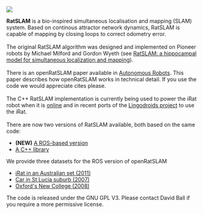 <img src='https://wiki.qut.edu.au/download/attachments/104094381/logo_sml.jpg?version=1&modificationDate=1338441816000'>

<b>RatSLAM</b> is a bio-inspired simultaneous localisation and mapping (SLAM) system. Based on continous attractor network dynamics, RatSLAM is capable of mapping by closing loops to correct odometry error.<br>
<br>
The original RatSLAM algorithm was designed and implemented on Pioneer robots by Michael Milford and Gordon Wyeth (see <a href='http://eprints.qut.edu.au/37593/1/c37593.pdf'>RatSLAM: a hippocampal model for simultaneous localization and mapping</a>).<br>
<br>
There is an openRatSLAM paper available in <a href='http://www.springerlink.com/openurl.asp?genre=article&id=doi:10.1007/s10514-012-9317-9'>Autonomous Robots</a>. This paper describes how openRatSLAM works in technical detail.  If you use the code we would appreciate cites please.<br>
<br>
The C++ RatSLAM implementation is currently being used to power the iRat robot when it is <a href='http://ratslam.itee.uq.edu.au/live.html'>online</a> and in recent ports of the <a href='http://itee.uq.edu.au/~ruth/Lingodroids.htm'>Lingodroids project</a> to use the iRat.<br>
<br>
There are now two versions of RatSLAM available, both based on the same code:<br>
<ul><li><b>(NEW)</b> <a href='https://github.com/davidmball/ratslam/blob/wiki/RatSLAMROS.md'>A ROS-based version</a>
</li><li><a href='https://github.com/davidmball/ratslam/blob/wiki/RatSLAMLibrary.md'>A C++ library</a></li></ul>

We provide three datasets for the ROS version of openRatSLAM
<ul><li><a href='https://mega.nz/file/FAlXyZbB#6rMpQ6EE4LQIKmZvy5zN7Stdu4pIzZm2h3TnHkG2wms'>iRat in an Australian set (2011)</a><br>
</li><li><a href='https://mega.nz/file/od8xVbKJ#E81hKj-M1-CybBkX1dLe3htAJw-gP9MAQIEeZkPwuUY'>Car in St Lucia suburb (2007)</a><br>
</li><li><a href='https://mega.nz/file/oJdwxTAJ#EB-M_gLWq8Sy2uFvmER-D_uTZ7_Rd4v-5ZUhu1YGNCQ'>Oxford's New College (2008)</a></li></ul>

The code is released under the GNU GPL V3. Please contact David Ball if you require a more permissive license.
